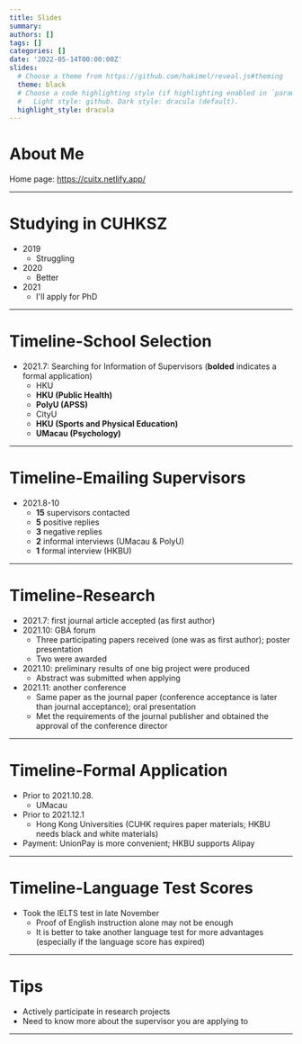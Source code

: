```yaml
---
title: Slides
summary: 
authors: []
tags: []
categories: []
date: '2022-05-14T00:00:00Z'
slides:
  # Choose a theme from https://github.com/hakimel/reveal.js#theming
  theme: black
  # Choose a code highlighting style (if highlighting enabled in `params.toml`)
  #   Light style: github. Dark style: dracula (default).
  highlight_style: dracula
---
```


# About Me

Home page: https://cuitx.netlify.app/

---

# Studying in CUHKSZ

- 2019
  - Struggling 
- 2020
  - Better
- 2021
  - I'll apply for PhD

---

# Timeline-School Selection

- 2021.7: Searching for Information of Supervisors (**bolded** indicates a formal application)
  - HKU
  - **HKU (Public Health)**
  - **PolyU (APSS)**
  - CityU
  - **HKU (Sports and Physical Education)**
  - **UMacau (Psychology)**

---

# Timeline-Emailing Supervisors

- 2021.8-10
  - **15** supervisors contacted
  - **5** positive replies
  - **3** negative replies
  - **2** informal interviews (UMacau & PolyU)
  - **1** formal interview (HKBU)

---

# Timeline-Research

- 2021.7: first journal article accepted (as first author)
- 2021.10: GBA forum
  - Three participating papers received (one was as first author); poster presentation
  - Two were awarded
- 2021.10: preliminary results of one big project were produced
  - Abstract was submitted when applying
- 2021.11: another conference
  - Same paper as the journal paper (conference acceptance is later than journal acceptance); oral presentation
  - Met the requirements of the journal publisher and obtained the approval of the conference director

---

# Timeline-Formal Application

- Prior to 2021.10.28.
  - UMacau
- Prior to 2021.12.1
  - Hong Kong Universities (CUHK requires paper materials; HKBU needs black and white materials)
- Payment: UnionPay is more convenient; HKBU supports Alipay

---

# Timeline-Language Test Scores

- Took the IELTS test in late November
  - Proof of English instruction alone may not be enough
  - It is better to take another language test for more advantages (especially if the language score has expired)

---

# Tips

- Actively participate in research projects
- Need to know more about the supervisor you are applying to

---
